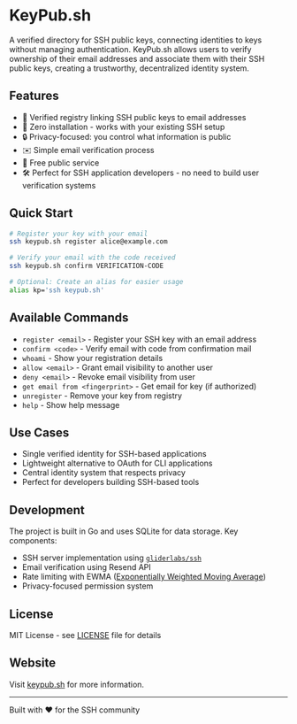 # KeyPub.sh

A verified directory for SSH public keys, connecting identities to keys without managing authentication. KeyPub.sh allows users to verify ownership of their email addresses and associate them with their SSH public keys, creating a trustworthy, decentralized identity system.

## Features

- 🔑 Verified registry linking SSH public keys to email addresses
- 🚀 Zero installation - works with your existing SSH setup
- 🔒 Privacy-focused: you control what information is public
- ✉️ Simple email verification process
- 💫 Free public service
- 🛠️ Perfect for SSH application developers - no need to build user verification systems

## Quick Start

```bash
# Register your key with your email
ssh keypub.sh register alice@example.com

# Verify your email with the code received
ssh keypub.sh confirm VERIFICATION-CODE

# Optional: Create an alias for easier usage
alias kp='ssh keypub.sh'
```

## Available Commands

- `register <email>` - Register your SSH key with an email address
- `confirm <code>` - Verify email with code from confirmation mail
- `whoami` - Show your registration details
- `allow <email>` - Grant email visibility to another user
- `deny <email>` - Revoke email visibility from user
- `get email from <fingerprint>` - Get email for key (if authorized)
- `unregister` - Remove your key from registry
- `help` - Show help message

## Use Cases

- Single verified identity for SSH-based applications
- Lightweight alternative to OAuth for CLI applications
- Central identity system that respects privacy
- Perfect for developers building SSH-based tools

## Development

The project is built in Go and uses SQLite for data storage. Key components:

- SSH server implementation using [`gliderlabs/ssh`](https://github.com/gliderlabs/ssh)
- Email verification using Resend API
- Rate limiting with EWMA ([Exponentially Weighted Moving Average](https://dotat.at/@/2024-09-02-ewma.html))
- Privacy-focused permission system

## License

MIT License - see [LICENSE](LICENSE) file for details

## Website

Visit [keypub.sh](https://keypub.sh) for more information.

---
Built with ❤️ for the SSH community
